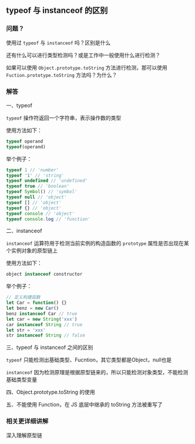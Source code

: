 ## typeof 与 instanceof 的区别

### 问题？

使用过 `typeof` 与 `instanceof` 吗？区别是什么

还有什么可以进行类型检测吗？或是工作中一般使用什么进行检测？

如果可以使用 `Object.prototype.toString` 方法进行检测，那可以使用 `Fuction.prototype.toString` 方法吗？为什么？

### 解答

一、typeof

`typeof` 操作符返回一个字符串，表示操作数的类型

使用方法如下：

```javascript
typeof operand
typeof(operand)
```

举个例子：

```javascript
typeof 1 // 'number'
typeof '1' // 'string'
typeof undefined // 'undefined'
typeof true // 'boolean'
typeof Symbol() // 'symbol'
typeof null // 'object'
typeof [] // 'object'
typeof {} // 'object'
typeof console // 'object'
typeof console.log // 'function'
```

二、instanceof

`instanceof` 运算符用于检测当前实例的构造函数的 `prototype` 属性是否出现在某个实例对象的原型链上

使用方法如下：

```javascript
object instanceof constructor
```

举个例子：

```javascript
// 定义构建函数
let Car = function() {}
let benz = new Car()
benz instanceof Car // true
let car = new String('xxx')
car instanceof String // true
let str = 'xxx'
str instanceof String // false
```

三、typeof 与 instanceof 之间的区别

`typeof` 只能检测出基础类型、Fucntion，其它类型都是Object，null也是

`instanceof` 因为检测原理是根据原型链来的，所以只能检测对象类型，不能检测基础类型变量

四、Object.prototype.toString 的使用

五、不能使用 Function，在 JS 底层中继承的 toString 方法被重写了

### 相关更详细讲解

深入理解原型链
